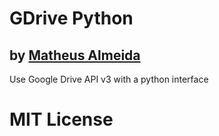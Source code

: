 # GDrive Python

## by [Matheus Almeida](https://twitter.com/mat_almeida)

Use Google Drive API v3 with a python interface

# MIT License

